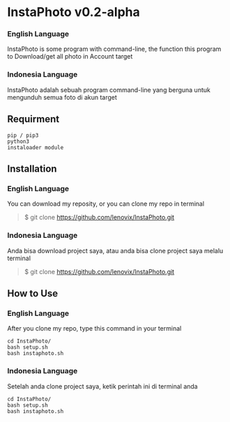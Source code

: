 # InstaPhoto v0.2-alpha

### English Language

InstaPhoto is some program with command-line, the function this program to Download/get all photo in Account target

### Indonesia Language

InstaPhoto adalah sebuah program command-line yang berguna untuk mengunduh semua foto di akun target

## Requirment

```
pip / pip3
python3
instaloader module
```

## Installation

### English Language

You can download my reposity, or you can clone my repo in terminal

> $ git clone https://github.com/lenovix/InstaPhoto.git

### Indonesia Language

Anda bisa download project saya, atau anda bisa clone project saya melalu terminal

> $ git clone https://github.com/lenovix/InstaPhoto.git

## How to Use

### English Language

After you clone my repo, type this command in your terminal

```
cd InstaPhoto/
bash setup.sh
bash instaphoto.sh
```

### Indonesia Language

Setelah anda clone project saya, ketik perintah ini di terminal anda

```
cd InstaPhoto/
bash setup.sh
bash instaphoto.sh
```

